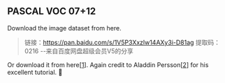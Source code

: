 ## PASCAL VOC 07+12

Download the image dataset from here.

> 链接：https://pan.baidu.com/s/1V5P3Xxzlw14AXy3i-D81ag 
> 提取码：0216 
> --来自百度网盘超级会员V5的分享

Or download it from here[[1](https://www.kaggle.com/datasets/aladdinpersson/pascal-voc-dataset-used-in-yolov3-video)]. Again credit to Aladdin Persson[[2](https://github.com/aladdinpersson/)] for his excellent tutorial. 🤗